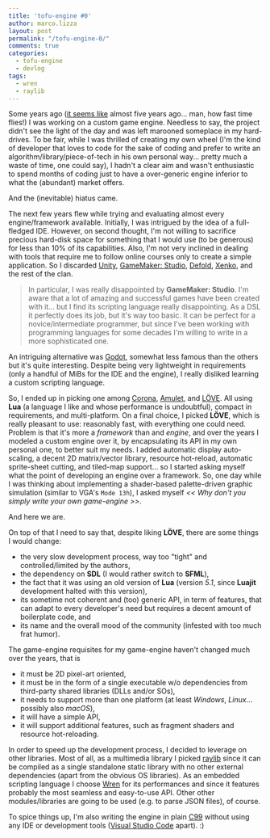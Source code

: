```yaml
---
title: 'tofu-engine #0'
author: marco.lizza
layout: post
permalink: "/tofu-engine-0/"
comments: true
categories: 
  - tofu-engine
  - devlog
tags: 
  - wren
  - raylib
---
```

Some years ago ([it seems like](/happiness-is/) almost five years ago... man, how fast time flies!) I was working on a custom game engine. Needless to say, the project didn't see the light of the day and was left marooned someplace in my hard-drives. To be fair, while I was thrilled of creating my own wheel (I'm the kind of developer that loves to code for the sake of coding and prefer to write an algorithm/library/piece-of-tech in his own personal way... pretty much a waste of time, one could say), I hadn't a clear aim and wasn't enthusiastic to spend months of coding just to have a over-generic engine inferior to what the (abundant) market offers.

And the (inevitable) hiatus came.

The next few years flew while trying and evaluating almost every engine/framework available. Initially, I was intrigued by the idea of a full-fledged IDE. However, on second thought, I'm not willing to sacrifice precious hard-disk space for something that I would use (to be generous) for less than 10% of its capabilities. Also, I'm not very inclined in dealing with tools that require me to follow online courses only to create a simple application. So I discarded [Unity](https://unity3d.com/), [GameMaker: Studio](https://www.yoyogames.com/gamemaker), [Defold](https://www.defold.com/), [Xenko](https://xenko.com/), and the rest of the clan.

> In particular, I was really disappointed by **GameMaker: Studio**. I'm aware that a lot of amazing and successful games have been created with it... but I find its scripting language really disappointing. As a DSL it perfectly does its job, but it's way too basic. It can be perfect for a novice/intermediate programmer, but since I've been working with programming languages for some decades I'm willing to write in a more sophisticated one.

An intriguing alternative was [Godot](https://godotengine.org/), somewhat less famous than the others but it's quite interesting. Despite being very lightweight in requirements (only a handful of MiBs for the IDE and the engine), I really disliked learning a custom scripting language.

So, I ended up in picking one among [Corona](https://coronalabs.com/), [Amulet](https://www.amulet.xyz/), and [LÖVE](https://love2d.org). All using **Lua** (a language I like and whose performance is undoubtful), compact in requirements, and multi-platform. On a final choice, I picked **LÖVE**, which is really pleasant to use: reasonably fast, with everything one could need. Problem is that it's more a *framework* than and *engine*, and over the years I modeled a custom engine over it, by encapsulating its API in my own personal one, to better suit my needs. I added automatic display auto-scaling, a decent 2D matrix/vector library, resource hot-reload, automatic sprite-sheet cutting, and tiled-map support... so I started asking myself what the point of developing an engine over a framework. So, one day while I was thinking about implementing a shader-based palette-driven graphic simulation (similar to VGA's `Mode 13h`), I asked myself *<< Why don't you simply write your own game-engine >>*.

And here we are.

On top of that I need to say that, despite liking **LÖVE**, there are some things I would change:

* the very slow development process, way too "tight" and controlled/limited by the authors,
* the dependency on **SDL** (I would rather switch to **SFML**),
* the fact that it was using an old version of **Lua** (version *5.1*, since **Luajit** development halted with this version),
* its sometime not coherent and (too) generic API, in term of features, that can adapt to every developer's need but requires a decent amount of boilerplate code, and
* its name and the overall mood of the community (infested with too much frat humor).

The game-engine requisites for my game-engine haven't changed much over the years, that is

* it must be 2D pixel-art oriented,
* it must be in the form of a single executable w/o dependencies from third-party shared libraries (DLLs and/or SOs),
* it needs to support more than one platform (at least *Windows*, *Linux*... possibly also *macOS*),
* it will have a simple API,
* it will support additional features, such as fragment shaders and resource hot-reloading.

In order to speed up the development process, I decided to leverage on other libraries. Most of all, as a multimedia library I picked [raylib](https://www.raylib.com/) since it can be compiled as a single standalone static library with no other external dependencies (apart from the obvious OS libraries). As an embedded scripting language I choose [Wren](https://wren.io/) for its performances and since it features probably the most seamless and easy-to-use API. Other other modules/libraries are going to be used (e.g. to parse JSON files), of course.

To spice things up, I'm also writing the engine in plain [C99](https://en.wikipedia.org/wiki/C99) without using any IDE or development tools ([Visual Studio Code](https://code.visualstudio.com/) apart). :)